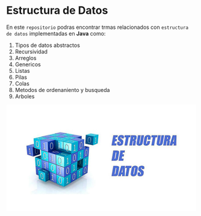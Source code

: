 # Estructura de Datos

En este `repositorio` podras encontrar trmas
relacionados con `estructura de datos` implementadas
en **Java** como:

1. Tipos de datos abstractos
2. Recursividad
3. Arreglos
4. Genericos
5. Listas
6. Pilas
7. Colas
8. Metodos de ordenaniento y busqueda
9. Arboles

![Estructura De Datos](./img/estructura.jpg)